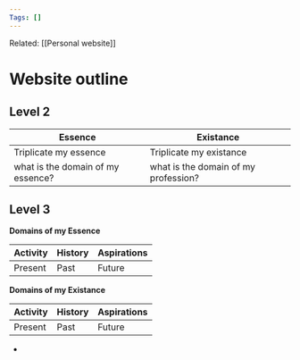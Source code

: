 ```yaml
---
Tags: []
---
```

Related: [[Personal website]]
# Website outline

## Level 2 

| Essence | Existance |
|---|---|
| Triplicate my essence | Triplicate my existance |
| what is the domain of my essence? | what is the domain of my profession? |

## Level 3

**Domains of my Essence**

| Activity | History | Aspirations |
|---|---|---|
| Present | Past | Future | <- describe above using

**Domains of my Existance**

| Activity | History | Aspirations |
|---|---|---|
| Present | Past | Future | <- describe above using

 - 
